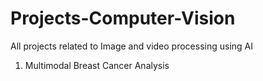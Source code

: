 # Projects-Computer-Vision
All projects related to Image and video processing using AI 


1. Multimodal Breast Cancer Analysis
